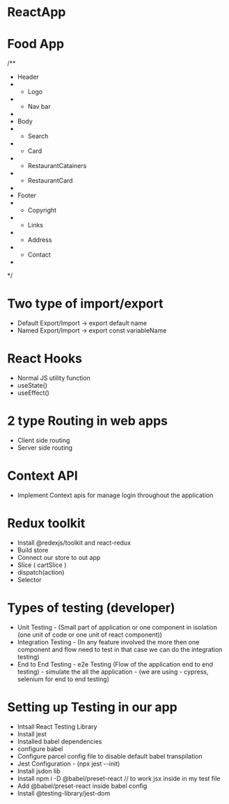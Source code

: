 # ReactApp





# Food App
/**
 * Header
 * - Logo
 * - Nav bar
 * 
 * Body
 * - Search
 * - Card
 * - RestaurantCatainers
 * - RestaurantCard
 * 
 * Footer
 *  - Copyright
 *  - Links
 *  - Address
 *  - Contact
 * 
 */


 # Two type of import/export
  - Default Export/Import -> export default name
  - Named Export/Import -> export const variableName


# React Hooks 
 - Normal JS utility function
 - useState()
 - useEffect()


 # 2 type Routing in web apps
 - Client side routing
 - Server side routing

# Context API
- Implement Context apis for manage login throughout the application

 # Redux toolkit
 - Install @redexjs/toolkit and react-redux
 - Build store
 - Connect our store to out app
 - Slice ( cartSlice )
 - dispatch(action)
 - Selector


 # Types of testing (developer)
  - Unit Testing - (Small part of application or one component in isolation (one unit of code or one unit of react component))
  - Integration Testing - (In any feature involved the more then one component and flow need to test in that case we can do the integration testing)
  - End to End Testing - e2e Testing (Flow of the application end to end testing) - simulate the all the application - (we are using - cypress, selenium for end to end testing)


  # Setting up Testing in our app
   - Intsall React Testing Library
   - Install jest
   - Installed babel dependencies
   - configure babel
   - Configure parcel config file to disable default babel transpilation
   - Jest Configuration - (npx jest --init)
   - Install jsdon lib
   - Install npm i -D @babel/preset-react // to work jsx inside in my test file
   - Add @babel/preset-react inside babel config
   - Install @testing-library/jest-dom
